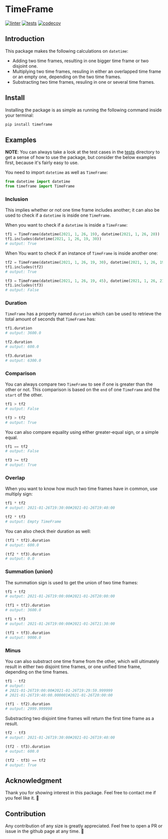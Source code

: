 # TimeFrame

[![linter](https://github.com/meysam81/timeframe/actions/workflows/linter.yml/badge.svg?branch=main&event=push)](https://github.com/meysam81/timeframe/actions/workflows/linter.yml)
[![tests](https://github.com/meysam81/timeframe/actions/workflows/tests.yml/badge.svg?branch=main)](https://github.com/meysam81/timeframe/actions/workflows/tests.yml)
[![codecov](https://codecov.io/gh/meysam81/timeframe/branch/main/graph/badge.svg?token=NM0LMWP0X2)](https://codecov.io/gh/meysam81/timeframe)

## Introduction

This package makes the following calculations on `datetime`:

* Adding two time frames, resulting in one bigger time frame or two disjoint one.
* Multiplying two time frames, resuling in either an overlapped time frame or
an empty one, depending on the two time frames.
* Substracting two time frames, resuling in one or several time frames.

## Install

Installing the package is as simple as running the following command inside
your terminal:

```bash
pip install timeframe
```

## Examples

**NOTE**: You can always take a look at the test cases in the [tests](./test)
directory to get a sense of how to use the package, but consider the below
examples first, because it's fairly easy to use.

You need to import `datetime` as well as `TimeFrame`:

```python
from datetime import datetime
from timeframe import TimeFrame
```

### Inclusion

This implies whether or not one time frame includes another; it can also be
used to check if a `datetime` is inside one `TimeFrame`.

When you want to check if a `datetime` is inside a `TimeFrame`:

```python
tf1 = TimeFrame(datetime(2021, 1, 26, 19), datetime(2021, 1, 26, 20))
tf1.includes(datetime(2021, 1, 26, 19, 30))
# output: True
```

When You want to check if an instance of `TimeFrame` is inside another one:

```python
tf2 = TimeFrame(datetime(2021, 1, 26, 19, 30), datetime(2021, 1, 26, 19, 40))
tf1.includes(tf2)
# output: True
```

```python
tf3 = TimeFrame(datetime(2021, 1, 26, 19, 45), datetime(2021, 1, 26, 21, 30))
tf1.includes(tf3)
# output: False
```

### Duration

`TimeFrame` has a property named `duration` which can be used to retrieve the
total amount of seconds that `TimeFrame` has:

```python
tf1.duration
# output: 3600.0
```

```python
tf2.duration
# output: 600.0
```

```python
tf3.duration
# output: 6300.0
```

### Comparison

You can always compare two `TimeFrame` to see if one is greater than the other or not.
This comparison is based on the `end` of one `TimeFrame` and the `start` of the other.

```python
tf1 > tf2
# output: False
```

```python
tf3 > tf2
# output: True
```

You can also compare equality using either greater-equal sign, or a simple equal.

```python
tf1 == tf2
# output: False
```

```python
tf3 >= tf2
# output: True
```

### Overlap

When you want to know how much two time frames have in common, use multiply sign:

```python
tf1 * tf2
# output: 2021-01-26T19:30:00#2021-01-26T19:40:00
```

```python
tf2 * tf3
# output: Empty TimeFrame
```

You can also check their duration as well:

```python
(tf1 * tf2).duration
# output: 600.0
```

```python
(tf2 * tf3).duration
# output: 0.0
```

### Summation (union)

The summation sign is used to get the union of two time frames:

```python
tf1 + tf2
# output: 2021-01-26T19:00:00#2021-01-26T20:00:00
```

```python
(tf1 + tf2).duration
# output: 3600.0
```

```python
tf1 + tf3
# output: 2021-01-26T19:00:00#2021-01-26T21:30:00
```

```python
(tf1 + tf3).duration
# output: 9000.0
```

### Minus

You can also substract one time frame from the other, which will ultimately
result in either two disjoint time frames, or one unified time frame, depending
on the time frames.

```python
tf1 - tf2
# output:
# 2021-01-26T19:00:00#2021-01-26T19:29:59.999999
# 2021-01-26T19:40:00.000001#2021-01-26T20:00:00
```

```python
(tf1 - tf2).duration
# output: 2999.999998
```

Substracting two disjoint time frames will return the first time frame as a result.

```python
tf2 - tf3
# output: 2021-01-26T19:30:00#2021-01-26T19:40:00
```

```python
(tf2 - tf3).duration
# output: 600.0
```

```python
(tf2 - tf3) == tf2
# output: True
```

## Acknowledgment

Thank you for showing interest in this package. Feel free to contact me if you
feel like it. 🥂

## Contribution

Any contribution of any size is greatly appreciated. Feel free to open a PR or
issue in the github page at any time. 🤗
